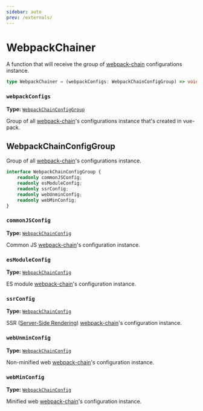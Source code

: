 ```yaml
---
sidebar: auto
prev: /externals/
---
```


# WebpackChainer

A function that will receive the group of [webpack-chain](https://github.com/mozilla-neutrino/webpack-chain) configurations instance.

```ts
type WebpackChainer = (webpackConfigs: WebpackChainConfigGroup) => void;
```

### `webpackConfigs`
**Type:** [`WebpackChainConfigGroup`](#webpackchainconfiggroup)

Group of all [webpack-chain](https://github.com/mozilla-neutrino/webpack-chain)'s configurations instance that's created in vue-pack.

## WebpackChainConfigGroup

Group of all [webpack-chain](https://github.com/mozilla-neutrino/webpack-chain)'s configurations instance.

```ts
interface WebpackChainConfigGroup {
	readonly commonJSConfig;
	readonly esModuleConfig;
	readonly ssrConfig;
	readonly webUnminConfig;
	readonly webMinConfig;
}
```

### `commonJSConfig`
**Type:** [`WebpackChainConfig`](https://github.com/mozilla-neutrino/webpack-chain#config)

Common JS [webpack-chain](https://github.com/mozilla-neutrino/webpack-chain)'s configuration instance.

### `esModuleConfig`
**Type:** [`WebpackChainConfig`](https://github.com/mozilla-neutrino/webpack-chain#config)

ES module [webpack-chain](https://github.com/mozilla-neutrino/webpack-chain)'s configuration instance.

### `ssrConfig`
**Type:** [`WebpackChainConfig`](https://github.com/mozilla-neutrino/webpack-chain#config)

SSR ([Server-Side Rendering](https://vuejs.org/v2/guide/ssr.html)) [webpack-chain](https://github.com/mozilla-neutrino/webpack-chain)'s configuration instance.

### `webUnminConfig`
**Type:** [`WebpackChainConfig`](https://github.com/mozilla-neutrino/webpack-chain#config)

Non-minified web [webpack-chain](https://github.com/mozilla-neutrino/webpack-chain)'s configuration instance.

### `webMinConfig`
**Type:** [`WebpackChainConfig`](https://github.com/mozilla-neutrino/webpack-chain#config)

Minified web [webpack-chain](https://github.com/mozilla-neutrino/webpack-chain)'s configuration instance.
